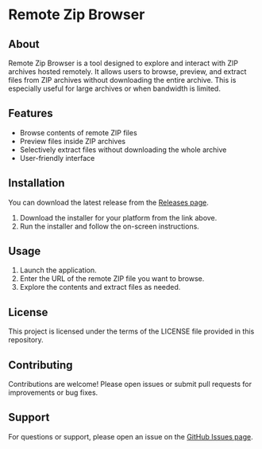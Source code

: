 # Remote Zip Browser

## About
Remote Zip Browser is a tool designed to explore and interact with ZIP archives hosted remotely. It allows users to browse, preview, and extract files from ZIP archives without downloading the entire archive. This is especially useful for large archives or when bandwidth is limited.

## Features
- Browse contents of remote ZIP files
- Preview files inside ZIP archives
- Selectively extract files without downloading the whole archive
- User-friendly interface

## Installation
You can download the latest release from the [Releases page](https://github.com/neptotech/Remote-zip-browser/releases/latest).

1. Download the installer for your platform from the link above.
2. Run the installer and follow the on-screen instructions.

## Usage
1. Launch the application.
2. Enter the URL of the remote ZIP file you want to browse.
3. Explore the contents and extract files as needed.

## License
This project is licensed under the terms of the LICENSE file provided in this repository.

## Contributing
Contributions are welcome! Please open issues or submit pull requests for improvements or bug fixes.

## Support
For questions or support, please open an issue on the [GitHub Issues page](https://github.com/neptotech/Remote-zip-browser/issues).
